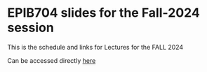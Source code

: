 # EPIB704 slides for the Fall-2024 session

 This is the schedule and links for Lectures for the FALL 2024

 Can be accessed directly [here](https://mcarabali1.github.io/EPIB704-slides-Fall-2024/) 
